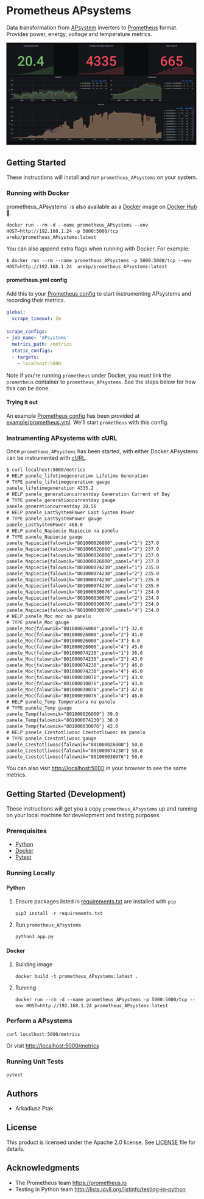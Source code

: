 # Prometheus APsystems

Data transformation from [APsystem](https://apsystems.com/) inverters to [Prometheus](https://prometheus.io) format.
Provides power, energy, voltage and temperature metrics.

![Grafana](https://raw.githubusercontent.com/arekp/prometheus_apsystem/master/images/grafana.png)

## Getting Started

These instructions will install and run `prometheus_APsystems` on your system.

### Running with Docker

prometheus_APsystems` is also available as a [Docker](http://docker.com) image
on [Docker Hub](https://hub.docker.com/)
:whale:.

```shell
docker run --rm -d --name prometheus_APsystems --env HOST=http://192.168.1.24 -p 5000:5000/tcp arekp/prometheus_APsystems:latest
```

You can also append extra flags when running with Docker. For example:

```shell
$ docker run --rm --name prometheus_APsystems -p 5000:5000/tcp --env HOST=http://192.168.1.24  arekp/prometheus_APsystems:latest 
```
#### prometheus.yml config

Add this to your
[Prometheus config](https://prometheus.io/docs/prometheus/latest/configuration/configuration)
to start instrumenting APsystems and recording their metrics.

```yaml
global:
  scrape_timeout: 2m

scrape_configs:
- job_name: 'APsystems'
  metrics_path: /metrics
  static_configs:
  - targets:
    - localhost:5000
```

Note if you're running `prometheus` under Docker, you must link the
`prometheus` container to `prometheus_APsystems`. See the steps below for how
this can be done.

#### Trying it out

An example
[Prometheus config](https://prometheus.io/docs/prometheus/latest/configuration/configuration)
has been provided at
[example/prometheus.yml](https://github.com/).
We'll start `prometheus` with this config.


### Instrumenting APsystems with cURL

Once `prometheus_APsystems` has been started, with either Docker 
APsystems can be instrumented with [cURL](https://curl.haxx.se).

```shell
$ curl localhost:5000/metrics
# HELP panele_lifetimegeneration Lifetime Generation
# TYPE panele_lifetimegeneration gauge
panele_lifetimegeneration 4335.2
# HELP panele_generationcurrentday Generation Current of Day
# TYPE panele_generationcurrentday gauge
panele_generationcurrentday 20.56
# HELP panele_LastSystemPower Last System Power
# TYPE panele_LastSystemPower gauge
panele_LastSystemPower 468.0
# HELP panele_Napiecie Napiecie na panelu
# TYPE panele_Napiecie gauge
panele_Napiecie{falownik="801000026000",panel="1"} 237.0
panele_Napiecie{falownik="801000026000",panel="2"} 237.0
panele_Napiecie{falownik="801000026000",panel="3"} 237.0
panele_Napiecie{falownik="801000026000",panel="4"} 237.0
panele_Napiecie{falownik="801000074230",panel="1"} 235.0
panele_Napiecie{falownik="801000074230",panel="2"} 235.0
panele_Napiecie{falownik="801000074230",panel="3"} 235.0
panele_Napiecie{falownik="801000074230",panel="4"} 235.0
panele_Napiecie{falownik="801000030076",panel="1"} 234.0
panele_Napiecie{falownik="801000030076",panel="2"} 234.0
panele_Napiecie{falownik="801000030076",panel="3"} 234.0
panele_Napiecie{falownik="801000030076",panel="4"} 234.0
# HELP panele_Moc moc na panelu
# TYPE panele_Moc gauge
panele_Moc{falownik="801000026000",panel="1"} 32.0
panele_Moc{falownik="801000026000",panel="2"} 41.0
panele_Moc{falownik="801000026000",panel="3"} 0.0
panele_Moc{falownik="801000026000",panel="4"} 45.0
panele_Moc{falownik="801000074230",panel="1"} 36.0
panele_Moc{falownik="801000074230",panel="2"} 43.0
panele_Moc{falownik="801000074230",panel="3"} 46.0
panele_Moc{falownik="801000074230",panel="4"} 46.0
panele_Moc{falownik="801000030076",panel="1"} 43.0
panele_Moc{falownik="801000030076",panel="2"} 43.0
panele_Moc{falownik="801000030076",panel="3"} 47.0
panele_Moc{falownik="801000030076",panel="4"} 46.0
# HELP panele_Temp Temperatura na panelu
# TYPE panele_Temp gauge
panele_Temp{falownik="801000026000"} 39.0
panele_Temp{falownik="801000074230"} 38.0
panele_Temp{falownik="801000030076"} 42.0
# HELP panele_Czestotliwosc Czestotliwosc na panelu
# TYPE panele_Czestotliwosc gauge
panele_Czestotliwosc{falownik="801000026000"} 50.0
panele_Czestotliwosc{falownik="801000074230"} 50.0
panele_Czestotliwosc{falownik="801000030076"} 50.0
```

You can also visit <http://localhost:5000> in your browser to see the same
metrics.

## Getting Started (Development)

These instructions will get you a copy `prometheus_APsystems` up and running on
your local machine for development and testing purposes.

### Prerequisites

* [Python](https://www.python.org)
* [Docker](https://www.docker.com)
* [Pytest](https://pytest.org)

### Running Locally

#### Python

1. Ensure packages listed in
   [requirements.txt](https://github.com/arekp/prometheus_apsystem/blob/master/requirements.txt)
   are installed with `pip`

   ```python
   pip3 install -r requirements.txt
   ```

1. Run `prometheus_APsystems`

   ```python
   python3 app.py
   ```

#### Docker

1. Building image

   ```shell
   docker build -t prometheus_APsystems:latest .
   ```

1. Running

   ```shell
   docker run --rm -d --name prometheus_APsystems -p 5000:5000/tcp --env HOST=http://192.168.1.24 prometheus_APsystems:latest
   ```

### Perform a APsystems

```shell
curl localhost:5000/metrics
```

Or visit <http://localhost:5000/metrics>

### Running Unit Tests

```shell
pytest
```



## Authors

* Arkadiusz Ptak

## License

This product is licensed under the Apache 2.0 license. See [LICENSE](LICENSE)
file for details.

## Acknowledgments

* The Prometheus team <https://prometheus.io>
* Testing in Python team <http://lists.idyll.org/listinfo/testing-in-python>
